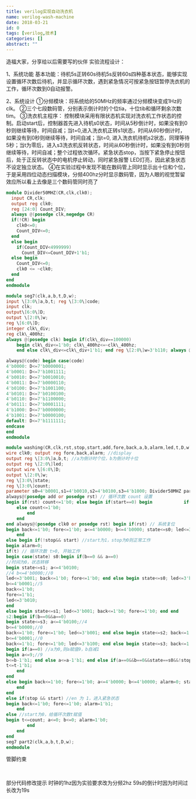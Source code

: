 ```yaml
---
title: verilog实现自动洗衣机
name: verilog-wash-machine
date: 2018-03-21
id: 0
tags: [verilog,技术]
categories: []
abstract: ""
---
```



造福大家，分享给以后需要写的伙伴
实验流程设计：

1、系统功能 基本功能：待机5s正转60s待机5s反转60s四种基本状态，能够实现设置循环次数后待机，并显示循环次数，遇到紧急情况可按紧急按钮暂停洗衣机的工作，循环次数到0自动报警。<!--more-->

 2、系统设计
 ①分频模块：将系统给的50MHz的频率通过分频模块变成1Hz的clk。
 ②三个七段数码管，分别表示倒计时的个位tia，十位tib和循环剩余次数tim。
 ③洗衣机主程序： 控制模块采用有限状态机实现对洗衣机工作状态的控制。启动start后，控制器首先进入待机s0状态，时间从5秒倒计时，如果没有到0秒则继续等待，时间自减；当t=0,进入洗衣机正转s1状态，时间从60秒倒计时，如果没有到0秒则继续等待，时间自减；当t=0, 进入洗衣机待机s2状态，同理等待5秒；当t为零后，进入s3洗衣机反转状态，时间从60秒倒计时，如果没有到0秒则继续等待，时间自减；整个过程依次循环。紧急状态stop，当按下紧急停止按钮后，处于正反转状态中的电机停止转动，同时紧急报警 LED灯亮，因此紧急状态不设定独立状态。
 ④在实验过程中发现不能在数码管上同时显示出十位和个位，于是采用四位动态扫描模块，分频400hz分时显示数码管，因为人眼的视觉暂留效应所以看上去像是三个数码管同时亮了


```verilog
module Divider50MHZ(CR,clk,clk0);
  input CR,clk;
  output reg clk0;
  reg [24:0] Count_DIV;
  always @(posedge clk,negedge CR)
  if(!CR) begin
    clk0<=0;
    Count_DIV<=0;
  end
  else begin
    if(Count_DIV<4999999)
      Count_DIV<=Count_DIV+1'b1;
  else begin
    Count_DIV<=0;
    clk0 <= ~clk0;
  end
end
endmodule
```

```verilog
module seg7(clk,a,b,t,D,w); 
input \[3:0\]a,b,t; reg \[3:0\]code; 
input clk; 
output\[6:0\]D; 
output \[2:0\]w; 
reg \[6:0\]D; 
integer clk\_div; 
reg clk\_400hz; 
always @(posedge clk) begin if(clk\_div==100000) 
	begin clk\_div<=1'b0; clk\_400hz<=~clk\_400hz; 
	end else clk\_div<=clk\_div+1'b1; end reg \[2:0\]w=3'b110; always @(posedge clk_400hz) w<={w\[1:0\],w\[2\]}; always @(w) case(w) 3'b110:code=a; 3'b101:code=b; 3'b011:code=t; endcase

always@(code) begin case(code) 
4'b0000: D<=7'b0000001; 
4'b0001: D<=7'b1001111; 
4'b0010: D<=7'b0010010; 
4'b0011: D<=7'b0000110; 
4'b0100: D<=7'b1001100; 
4'b0101: D<=7'b0100100; 
4'b0110: D<=7'b1100000; 
4'b0111: D<=7'b0001111; 
4'b1000: D<=7'b0000000; 
4'b1001: D<=7'b0000100; 
default: D<=7'b1111111; 
endcase 
end 
endmodule

module washing(CR,clk,rst,stop,start,add,fore,back,a,b,alarm,led,t,D,w); input CR,clk,rst,start,add,stop; //stop为紧急状态信号 
wire clk0; output reg fore,back,alarm; //display 
output reg \[3:0\]a,b,t; //a为倒计时个位，b为倒计时十位 
output reg \[2:0\]led; 
output wire \[6:0\]D; 
output \[2:0\]w; 
reg \[3:0\]state; 
reg \[3:0\]count; 
parameter s0=4'b0001,s1=4'b0010,s2=4'b0100,s3=4'b1000; Divider50MHZ part1(CR,clk,clk0); 
always@(posedge add or posedge rst) // 循环次数 count 设置 
begin if(rst) count<=1'b0; else begin if(start==0) begin 			if(count<15) count<=count+1'b1; 
	else count<=1'b0; 
		end 
	end 
end always@(posedge clk0 or posedge rst) begin if(rst) // 系统复位 
begin back<=1'b0; fore<=1'b0; a<=4'b0000; b<=4'b0000; state<=s0; led<=3'b001; alarm=1'b0; 
	end 
else begin if(!stop&& start) //start为1，stop为0则正常工作 
begin alarm=0; 
if(t) // 循环次数 t>0, 开始工作 
begin case(state) s0:begin if(b==0 && a==0) 
//时间为0，状态转移 
begin state<=s1; a<=4'b0100;
//4 b<=4'b0000;//0 
led<=3'b001; back<=1'b0; fore<=1'b0; end else begin state<=s0; led<=3'b100; back<=1'b0; fore<=1'b0; end end s1:begin if(b==0&&a==0) begin state<=s2; a<=4'b1001;//9 
b<=4'b0001;//5 
back<=1'b0; 
fore<=1'b1; 
led<=3'b010; 
end 
else begin state<=s1; led<=3'b001; back<=1'b0; fore<=1'b0; end end 
s2:begin if(b==0&&a==0) 
begin state<=s3; a<=4'b0100;//4 
b<=4'b0000;//0 
back<=1'b0; fore<=1'b0; led<=3'b001; end else begin state<=s2; back<=1'b0; fore<=1'b0; led<=3'b010; end end s3:begin if(b==0&&a==0) begin state<=s0; a<=4'b1001;//4 
b<=4'b0001;//0 
back<=1'b1; fore<=1'b0; led<=3'b100; end else begin state<=s3; back<=1'b0; fore<=1'b0; led<=3'b001; end end default:state<=s0; endcase if({b,a}>0) // 倒计时控制部分 
begin if(a==0) //a为0,则a赋值9，b自减1 
begin a<=9;//9 
b<=b-1'b1; end else a<=a-1'b1; end else if(a==0&&b==0&&state==s0&&!stop&&led==3'b100) begin // 一次循环结束t自减1 
t<=t-1'b1; 
	end 
end 
else begin back<=1'b0; fore<=1'b0; a<=4'b0000; b<=4'b0000; alarm=0; state<=s0; led<=3'b001; 
	end 
end 
else if(stop && start) //en 为 1，进入紧急状态 
begin back<=1'b0; fore<=1'b0; alarm=1'b1; 
	end 
else //start为0，给循环次数t赋值 
begin t<=count; a<=0; b<=0; alarm=1'b0; 
		end 
	end 
end 
seg7 part2(clk,a,b,t,D,w); 
endmodule
```

管脚约束

​    

部分代码修改提示 时钟的1hz因为实验要求改为分频2hz 59s的倒计时因为时间过长改为19s
